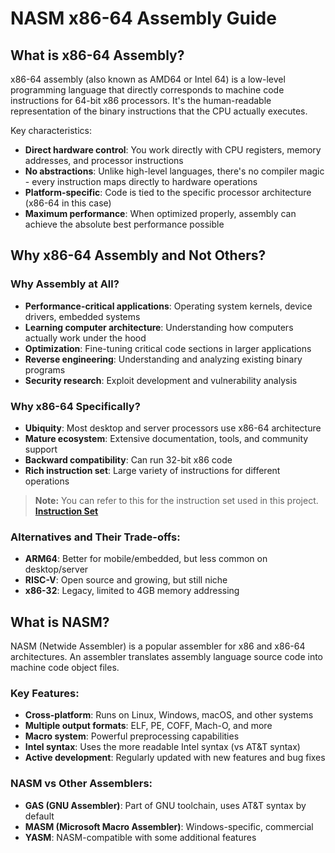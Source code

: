 # NASM x86-64 Assembly Guide

## What is x86-64 Assembly?

x86-64 assembly (also known as AMD64 or Intel 64) is a low-level programming language that directly corresponds to machine code instructions for 64-bit x86 processors. It's the human-readable representation of the binary instructions that the CPU actually executes.

Key characteristics:
- **Direct hardware control**: You work directly with CPU registers, memory addresses, and processor instructions
- **No abstractions**: Unlike high-level languages, there's no compiler magic - every instruction maps directly to hardware operations
- **Platform-specific**: Code is tied to the specific processor architecture (x86-64 in this case)
- **Maximum performance**: When optimized properly, assembly can achieve the absolute best performance possible

## Why x86-64 Assembly and Not Others?

### Why Assembly at All?
- **Performance-critical applications**: Operating system kernels, device drivers, embedded systems
- **Learning computer architecture**: Understanding how computers actually work under the hood
- **Optimization**: Fine-tuning critical code sections in larger applications
- **Reverse engineering**: Understanding and analyzing existing binary programs
- **Security research**: Exploit development and vulnerability analysis

### Why x86-64 Specifically?
- **Ubiquity**: Most desktop and server processors use x86-64 architecture
- **Mature ecosystem**: Extensive documentation, tools, and community support
- **Backward compatibility**: Can run 32-bit x86 code
- **Rich instruction set**: Large variety of instructions for different operations
> **Note:** You can refer to this for the instruction set used in this project. **[Instruction Set](instruction_set.md)**

### Alternatives and Their Trade-offs:
- **ARM64**: Better for mobile/embedded, but less common on desktop/server
- **RISC-V**: Open source and growing, but still niche
- **x86-32**: Legacy, limited to 4GB memory addressing

## What is NASM?

NASM (Netwide Assembler) is a popular assembler for x86 and x86-64 architectures. An assembler translates assembly language source code into machine code object files.

### Key Features:
- **Cross-platform**: Runs on Linux, Windows, macOS, and other systems
- **Multiple output formats**: ELF, PE, COFF, Mach-O, and more
- **Macro system**: Powerful preprocessing capabilities
- **Intel syntax**: Uses the more readable Intel syntax (vs AT&T syntax)
- **Active development**: Regularly updated with new features and bug fixes

### NASM vs Other Assemblers:
- **GAS (GNU Assembler)**: Part of GNU toolchain, uses AT&T syntax by default
- **MASM (Microsoft Macro Assembler)**: Windows-specific, commercial
- **YASM**: NASM-compatible with some additional features